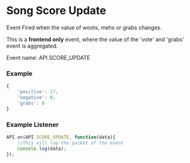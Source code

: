 # Song Score Update

Event Fired when the value of woots, mehs or grabs changes.

This is a **frontend only** event, where the value of the 'vote' and 'grabs' event is aggregated.

Event name: API.SCORE_UPDATE

### Example

```js
{
    'positive': 17, 
    'negative': 0, 
    'grabs': 0
}
```

### Example Listener

```js
API.on(API.SCORE_UPDATE, function(data){
    //This will log the packet of the event
    console.log(data);
});
```